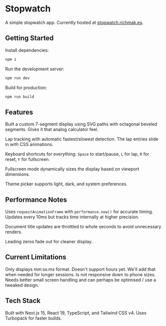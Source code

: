 # Stopwatch

A simple stopwatch app. Currently hosted at [stopwatch.richmak.es](https://stopwatch.richmak.es).

## Getting Started

Install dependencies:

```bash
npm i
```

Run the development server:

```bash
npm run dev
```

Build for production:

```bash
npm run build
```

## Features

Built a custom 7-segment display using SVG paths with octagonal beveled segments. Gives it that analog calculator feel.

Lap tracking with automatic fastest/slowest detection. The lap entries slide in with CSS animations.

Keyboard shortcuts for everything: `Space` to start/pause, `L` for lap, `R` for reset, `F` for fullscreen.

Fullscreen mode dynamically sizes the display based on viewport dimensions.

Theme picker supports light, dark, and system preferences.

## Performance Notes

Uses `requestAnimationFrame` with `performance.now()` for accurate timing. Updates every 10ms but tracks time internally at higher precision.

Document title updates are throttled to whole seconds to avoid unnecessary renders.

Leading zeros fade out for cleaner display.

## Current Limitations

Only displays mm:ss:ms format. Doesn't support hours yet. We'll add that when needed for longer sessions.
Is not responsive down to phone sizes. Needs better small screen handling and can perhaps be optimised / use a tweaked design.

## Tech Stack

Built with Next.js 15, React 19, TypeScript, and Tailwind CSS v4. Uses Turbopack for faster builds.
